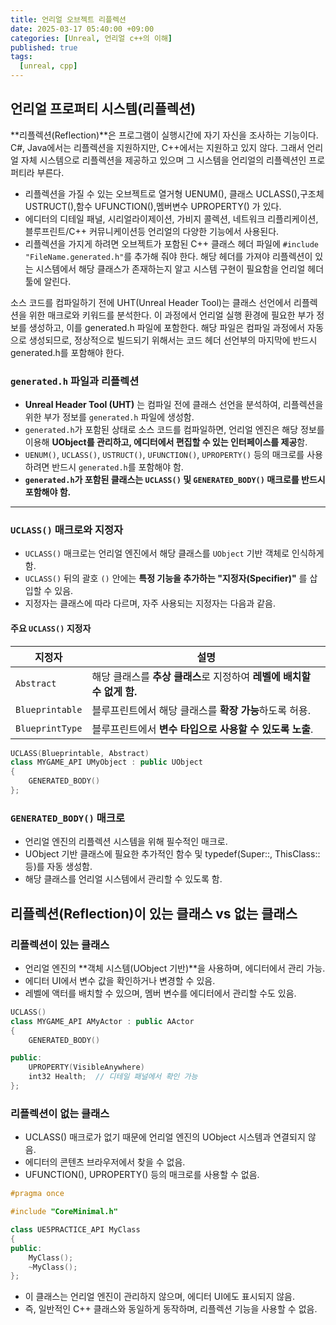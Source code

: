 ```yaml
---
title: 언리얼 오브젝트 리플렉션
date: 2025-03-17 05:40:00 +09:00
categories: [Unreal, 언리얼 c++의 이해]
published: true
tags:
  [unreal, cpp]
---
```


## 언리얼 프로퍼티 시스템(리플렉션)

**리플렉션(Reflection)**은 프로그램이 실행시간에 자기 자신을 조사하는 기능이다. C#, Java에서는 리플렉션을 지원하지만, C++에서는 지원하고 있지 않다. 그래서 언리얼 자체 시스템으로 리플렉션을 제공하고 있으며 그 시스템을 언리얼의 리플렉션인 프로퍼티라 부른다.

- 리플렉션을 가질 수 있는 오브젝트로 열거형 UENUM(), 클래스 UCLASS(),구조체 USTRUCT(),함수 UFUNCTION(),멤버변수 UPROPERTY() 가 있다.
- 에디터의 디테일 패널, 시리얼라이제이션, 가비지 콜렉션, 네트워크 리플리케이션, 블루프린트/C++ 커뮤니케이션등 언리얼의 다양한 기능에서 사용된다.
- 리플렉션을 가지게 하려면 오브젝트가 포함된 C++ 클래스 헤더 파일에 `#include "FileName.generated.h"`를 추가해 줘야 한다. 해당 헤더를 가져야 리플렉션이 있는 시스템에서 해당 클래스가 존재하는지 알고 시스템 구현이 필요함을 언리얼 헤더 툴에 알린다.

소스 코드를 컴파일하기 전에 UHT(Unreal Header Tool)는 클래스 선언에서 리플렉션을 위한 매크로와 키워드를 분석한다. 이 과정에서 언리얼 실행 환경에 필요한 부가 정보를 생성하고, 이를 generated.h 파일에 포함한다. 해당 파일은 컴파일 과정에서 자동으로 생성되므로, 정상적으로 빌드되기 위해서는 코드 헤더 선언부의 마지막에 반드시 generated.h를 포함해야 한다.

### **`generated.h` 파일과 리플렉션**
- **Unreal Header Tool (UHT)** 는 컴파일 전에 클래스 선언을 분석하여, 리플렉션을 위한 부가 정보를 `generated.h` 파일에 생성함.
- `generated.h`가 포함된 상태로 소스 코드를 컴파일하면, 언리얼 엔진은 해당 정보를 이용해 **UObject를 관리하고, 에디터에서 편집할 수 있는 인터페이스를 제공**함.
- `UENUM()`, `UCLASS()`, `USTRUCT()`, `UFUNCTION()`, `UPROPERTY()` 등의 매크로를 사용하려면 반드시 `generated.h`를 포함해야 함.
- **`generated.h`가 포함된 클래스는 `UCLASS()` 및 `GENERATED_BODY()` 매크로를 반드시 포함해야 함.**

---

### **`UCLASS()` 매크로와 지정자**
- `UCLASS()` 매크로는 언리얼 엔진에서 해당 클래스를 `UObject` 기반 객체로 인식하게 함.
- `UCLASS()` 뒤의 괄호 `()` 안에는 **특정 기능을 추가하는 "지정자(Specifier)"** 를 삽입할 수 있음.
- 지정자는 클래스에 따라 다르며, 자주 사용되는 지정자는 다음과 같음.

#### **주요 `UCLASS()` 지정자**
| **지정자** | **설명** |
|------------|----------------------------|
| `Abstract` | 해당 클래스를 **추상 클래스**로 지정하여 **레벨에 배치할 수 없게 함.** |
| `Blueprintable` | 블루프린트에서 해당 클래스를 **확장 가능**하도록 허용. |
| `BlueprintType` | 블루프린트에서 **변수 타입으로 사용할 수 있도록 노출**. |

```cpp
UCLASS(Blueprintable, Abstract)
class MYGAME_API UMyObject : public UObject
{
    GENERATED_BODY()
};
```

### **`GENERATED_BODY()` 매크로**
- 언리얼 엔진의 리플렉션 시스템을 위해 필수적인 매크로.
- UObject 기반 클래스에 필요한 추가적인 함수 및 typedef(Super::, ThisClass:: 등)를 자동 생성함.
- 해당 클래스를 언리얼 시스템에서 관리할 수 있도록 함.

## 리플렉션(Reflection)이 있는 클래스 vs 없는 클래스

### 리플렉션이 있는 클래스
  - 언리얼 엔진의 **객체 시스템(UObject 기반)**을 사용하며, 에디터에서 관리 가능.
  - 에디터 UI에서 변수 값을 확인하거나 변경할 수 있음.
  - 레벨에 액터를 배치할 수 있으며, 멤버 변수를 에디터에서 관리할 수도 있음.
```cpp
UCLASS()
class MYGAME_API AMyActor : public AActor
{
    GENERATED_BODY()

public:
    UPROPERTY(VisibleAnywhere)
    int32 Health;  // 디테일 패널에서 확인 가능
};
```
### 리플렉션이 없는 클래스
- UCLASS() 매크로가 없기 때문에 언리얼 엔진의 UObject 시스템과 연결되지 않음.
- 에디터의 콘텐츠 브라우저에서 찾을 수 없음.
- UFUNCTION(), UPROPERTY() 등의 매크로를 사용할 수 없음.

```cpp
#pragma once

#include "CoreMinimal.h"

class UE5PRACTICE_API MyClass
{
public:
    MyClass();
    ~MyClass();
};
```

- 이 클래스는 언리얼 엔진이 관리하지 않으며, 에디터 UI에도 표시되지 않음.
- 즉, 일반적인 C++ 클래스와 동일하게 동작하며, 리플렉션 기능을 사용할 수 없음.
